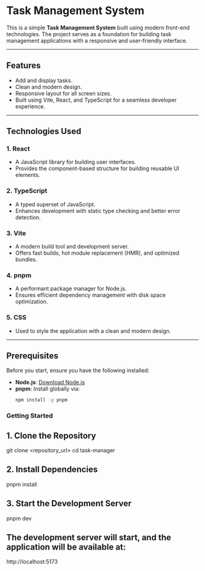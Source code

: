 # Task Management System

This is a simple **Task Management System** built using modern front-end technologies. The project serves as a foundation for building task management applications with a responsive and user-friendly interface.

---

## Features

- Add and display tasks.
- Clean and modern design.
- Responsive layout for all screen sizes.
- Built using Vite, React, and TypeScript for a seamless developer experience.

---

## Technologies Used

### 1. **React**
   - A JavaScript library for building user interfaces.
   - Provides the component-based structure for building reusable UI elements.

### 2. **TypeScript**
   - A typed superset of JavaScript.
   - Enhances development with static type checking and better error detection.

### 3. **Vite**
   - A modern build tool and development server.
   - Offers fast builds, hot module replacement (HMR), and optimized bundles.

### 4. **pnpm**
   - A performant package manager for Node.js.
   - Ensures efficient dependency management with disk space optimization.

### 5. **CSS**
   - Used to style the application with a clean and modern design.

---

## Prerequisites

Before you start, ensure you have the following installed:

- **Node.js**: [Download Node.js](https://nodejs.org/)
- **pnpm**: Install globally via:
  ```bash
  npm install -g pnpm

###  Getting Started
## 1. Clone the Repository
git clone <repository_url>
cd task-manager

## 2. Install Dependencies
pnpm install

## 3. Start the Development Server
pnpm dev

## The development server will start, and the application will be available at:
http://localhost:5173
